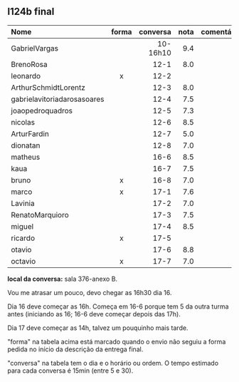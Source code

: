 ## l124b final

| Nome                        | forma | conversa | nota | comentários |
| :---                        | :---: |     ---: | ---: | :---        |
| GabrielVargas               |       | 10-16h10 |  9.4 |             |
| BrenoRosa                   |       | 12-1     |  8.0 |             |
| leonardo                    | x     | 12-2     |      |             |
| ArthurSchmidtLorentz        |       | 12-3     |  8.0 |             |
| gabrielavitoriadarosasoares |       | 12-4     |  7.5 |             |
| joaopedroquadros            |       | 12-5     |  7.3 |             |
| nicolas                     |       | 12-6     |  8.5 |             |
| ArturFardin                 |       | 12-7     |  5.0 |             |
| dionatan                    |       | 12-8     |  7.0 |             |
| matheus                     |       | 16-6     |  8.5 |             |
| kaua                        |       | 16-7     |  7.5 |             |
| bruno                       | x     | 16-8     |  7.0 |             |
| marco                       | x     | 17-1     |  7.6 |             |
| Lavinia                     |       | 17-2     |  7.0 |             |
| RenatoMarquioro             |       | 17-3     |  7.5 |             |
| miguel                      |       | 17-4     |  8.5 |             |
| ricardo                     | x     | 17-5     |      |             |
| otavio                      |       | 17-6     |  8.8 |             |
| octavio                     | x     | 17-7     |  7.0 |             |

**local da conversa:** sala 376-anexo B.

Vou me atrasar um pouco, devo chegar as 16h30 dia 16.

Dia 16 deve começar as 16h. Começa em 16-6 porque tem 5 da outra turma antes (iniciando as 16; 16-6 deve começar depois das 17h).

Dia 17 deve começar as 14h, talvez um pouquinho mais tarde.

"forma" na tabela acima está marcado quando o envio não seguiu a forma pedida no início da descrição da entrega final.

"conversa" na tabela tem o dia e o horário ou ordem. O tempo estimado para cada conversa é 15min (entre 5 e 30).

<!--
| Nome                        | forma | pediu | data  | comentários |
| :---                        | :---: |  ---: |  ---: | :---        |
| ArthurSchmidtLorentz        |       |   7.7 |       | t4:inicialização do tabuleiro furada ; mata último com primeiro de qqer linha            |
| BrenoRosa                   |       |   9.0 |       | t4: não mostra falta de jogada; força ordem na seleção; não mostra número de pontos; partida única; não mostra placar            |
| GabrielVargas               |       |   9.6 |   9.4 |             |
| gabrielavitoriadarosasoares |       |   8.0 |       | t4: não tem cores; força ordem; não casa linhas diferentes; partida única; não atualiza placar; não mostra placar; fim abrupto de partida           |
| joaopedroquadros            |       |   7.6 |       | t4: recordes duplicados; força ordem            |
| leonardo                    | x     |   7.0 |       | t3: não faz o que é pedido; t4: bem pouca coisa funciona            |
| marco                       | x     |   7.6 | 16,17 | t3: melhorou em relação ao anterior; t4: escores diferente do pedido, e duplicado            |
| Lavinia                     |       |       | 16,17t|             |
| nicolas                     |       |       | -fora |             |
| RenatoMarquioro             |       |       | 16    |             |
| ArturFardin                 |       |       | --    |             |
| dionatan                    |       |       | --    |             |
| miguel                      |       |       | 16,17 |             |
| ricardo                     | x     |       |       |             |
| otavio                      |       |       |       |             |
| kaua                        |       |       |       |             |
| octavio                     | x     |       |       |             |
| matheus                     |       |       |       |             |
-->
